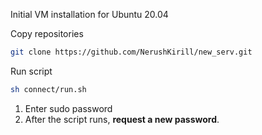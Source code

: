 Initial VM installation for Ubuntu 20.04

Copy repositories

```bash
git clone https://github.com/NerushKirill/new_serv.git

```

Run script
```bash
sh connect/run.sh
```

1. Enter sudo password
2. After the script runs, __request a new password__.
